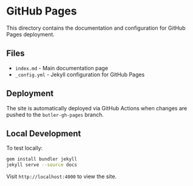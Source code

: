 # GitHub Pages

This directory contains the documentation and configuration for GitHub Pages deployment.

## Files

- `index.md` - Main documentation page
- `_config.yml` - Jekyll configuration for GitHub Pages

## Deployment

The site is automatically deployed via GitHub Actions when changes are pushed to the `butler-gh-pages` branch.

## Local Development

To test locally:

```bash
gem install bundler jekyll
jekyll serve --source docs
```

Visit `http://localhost:4000` to view the site.
